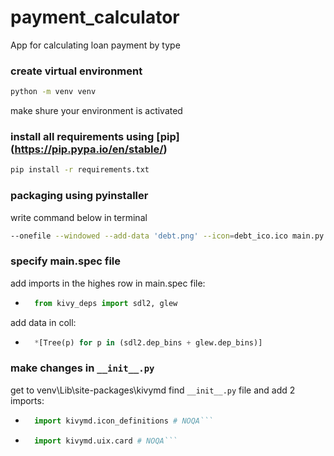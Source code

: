 # payment_calculator

App for calculating loan payment by type

### create virtual environment

```bash
python -m venv venv
```

make shure your environment is activated

### install all requirements using [pip] (https://pip.pypa.io/en/stable/)

```bash
pip install -r requirements.txt
```

### packaging using pyinstaller

write command below in terminal

```bash
--onefile --windowed --add-data 'debt.png' --icon=debt_ico.ico main.py
```

### specify main.spec file
add imports in the highes row in main.spec file:
* ```python
    from kivy_deps import sdl2, glew
    ```
add data in coll:
* ```python
    *[Tree(p) for p in (sdl2.dep_bins + glew.dep_bins)]
    ```
### make changes in ```__init__.py```
get to venv\Lib\site-packages\kivymd find ```__init__.py``` file and add 2 imports:
* ```python 
    import kivymd.icon_definitions # NOQA```
* ```python
    import kivymd.uix.card # NOQA```